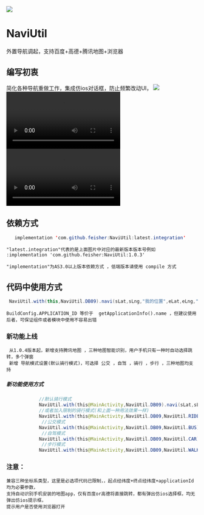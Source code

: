 [![](https://jitpack.io/v/feisher/NaviUtil.svg)](https://jitpack.io/#feisher/NaviUtil)

# NaviUtil
外置导航调起，支持百度+高德+腾讯地图+浏览器

## 编写初衷
  简化各种导航重做工作，集成仿ios对话框，防止频繁改动UI，
![](https://github.com/feisher/NaviUtil/blob/master/imgs/%E4%B8%89%E7%A7%8D%E5%9C%B0%E5%9B%BE.gif)
![](https://github.com/feisher/NaviUtil/blob/master/imgs/%E5%8D%95%E5%9C%B0%E5%9B%BE.mp4)
![](https://github.com/feisher/NaviUtil/blob/master/imgs/%E5%8F%8C%E5%9C%B0%E5%9B%BE.mp4)

## 依赖方式

 ```java
    implementation 'com.github.feisher:NaviUtil:latest.integration'

 ```
    "latest.integration"代表的是上面图片中对应的最新版本版本号例如 :implementation 'com.github.feisher:NaviUtil:1.0.3'

    "implementation"为AS3.0以上版本依赖方式 ，低端版本请使用 compile 方式


## 代码中使用方式

```java
 NaviUtil.with(this,NaviUtil.DB09).navi(sLat,sLng,"我的位置",eLat,eLng,"目的地",getApplicationInfo().name);
```
    BuildConfig.APPLICATION_ID 等价于  getApplicationInfo().name ，但建议使用后者，可保证组件或者模块中使用不容易出错

### 新功能上线
     从1.0.4版本起，新增支持腾讯地图 ，三种地图智能识别，用户手机只有一种时自动选择跳转，多个弹窗
     新增 导航模式设置(默认骑行模式)，可选择 公交 ，自驾 ，骑行 ，步行 ，三种地图均支持
  ##### 新功能使用方式
  ```java
              //默认骑行模式
              NaviUtil.with(this@MainActivity,NaviUtil.DB09).navi(sLat,sLng,"我的位置",eLat,eLng,"目的地",applicationInfo.packageName)
              //或者加入限制的骑行模式(和上面一种用法效果一样)
              NaviUtil.with(this@MainActivity,NaviUtil.DB09,NaviUtil.RIDE).navi(sLat,sLng,"我的位置",eLat,eLng,"目的地",applicationInfo.packageName)
               //公交模式
              NaviUtil.with(this@MainActivity,NaviUtil.DB09,NaviUtil.BUS).navi(sLat,sLng,"我的位置",eLat,eLng,"目的地",applicationInfo.packageName)
               //自驾模式
              NaviUtil.with(this@MainActivity,NaviUtil.DB09,NaviUtil.CAR).navi(sLat,sLng,"我的位置",eLat,eLng,"目的地",applicationInfo.packageName)
               //步行模式
              NaviUtil.with(this@MainActivity,NaviUtil.DB09,NaviUtil.WALK).navi(sLat,sLng,"我的位置",eLat,eLng,"目的地",applicationInfo.packageName)

  ```

### 注意：
    兼容三种坐标系类型，这里是必选项代码已限制，，起点经纬度+终点经纬度+applicationId 均为必要参数，
    支持自动识别手机安装的地图app，仅有百度or高德将直接跳转，都有弹出仿ios选择框，均无弹出仿ios提示框，
    提示用户是否使用浏览器打开